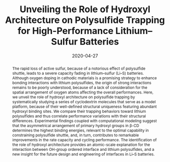 ---
title: "Unveiling the Role of Hydroxyl Architecture on Polysulfide Trapping for High-Performance Lithium–Sulfur Batteries"
authors:
- Xiaoyan Ren
- Qi Sun
- You-Liang Zhu
- Wenbo Sun
- Yang Li
- Lehui Lu
date: "2020-04-27"
doi: "10.1021/acsaem.0c00444"
publication_types: ["期刊文章"]
publication: "ACS Applied Energy Materials"
publication_short: "ACS Appl. Energy Mater."
abstract: "<!--more-->
The rapid loss of active sulfur, because of a notorious effect  of polysulfide shuttle, leads to a severe capacity fading in  lithium–sulfur (Li–S) batteries. Although oxygen doping in cathodic  materials is a promising strategy to enhance bonding interactions with  lithium polysulfides, the origin of strong interactions remains to be  poorly understood, because of a lack of consideration for the spatial  arrangement of oxygen atoms affecting the overall performances. Here, we  unveil the role of hydroxyl architecture on polysulfide trapping by  systematically studying a series of cyclodextrin molecules that serve as  a model platform, because of their well-defined structural uniqueness  featuring abundant hydroxyl binding sites. We compare their trapping  behaviors toward lithium polysulfides and thus correlate performance  variations with their structural differences. Experimental findings  coupled with computational modeling suggest that the asymmetrical  arrangement of primary hydroxyl groups in β-CD determines the highest  binding energies, relevant to the optimal capability in constraining  polysulfide shuttle, and, in turn, contributes to remarkable  improvements in the rate capacity and cycling performance. The  identification of the role of hydroxyl architecture provides an  atomic-scale explanation for the interaction between OH-group ordered  interface and lithium polysulfides, and a new insight for the future  design and engineering of interfaces in Li–S batteries."
url_pdf: "https://doi.org/10.1021/acsaem.0c00444"
---